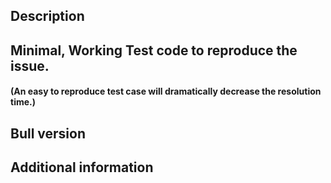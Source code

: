 <!--
You may report several types of issues. Bug reports, enhancements or questions.
For bug reports however you are required to provice some information so that the 
issue can be resolved efficiently. The following template should be filled for bugs.

Before submitting the bug just think twice if you really need to submit the bug
or you may have some issue in your own code, remember that handling issues is
time consuming, would you better like that we spend time improving the library
or on non-issues :).
-->

## Description

## Minimal, Working Test code to reproduce the issue.
#### (An easy to reproduce test case will dramatically decrease the resolution time.)

## Bull version

## Additional information

